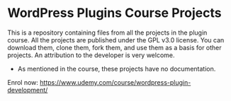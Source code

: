 # WordPress Plugins Course Projects
This is a repository containing files from all the projects in the plugin course. All the projects are published under the GPL v3.0 license. You can download them, clone them, fork them, and use them as a basis for other projects. An attribution to the developer is very welcome.

* As mentioned in the course, these projects have no documentation.

Enrol now: https://www.udemy.com/course/wordpress-plugin-development/
